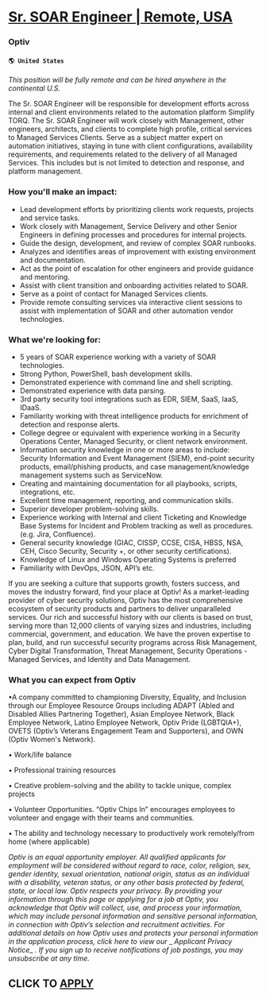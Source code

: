 # [Sr. SOAR Engineer | Remote, USA](https://www.remotewlb.com/apply/sr-soar-engineer-remote-usa-80615)  
### Optiv  
#### `🌎 United States`  

_This position will be fully remote and can be hired anywhere in the continental U.S._

The Sr. SOAR Engineer will be responsible for development efforts across internal and client environments related to the automation platform Simplify TORQ. The Sr. SOAR Engineer will work closely with Management, other engineers, architects, and clients to complete high profile, critical services to Managed Services Clients. Serve as a subject matter expert on automation initiatives, staying in tune with client configurations, availability requirements, and requirements related to the delivery of all Managed Services. This includes but is not limited to detection and response, and platform management.

### How you'll make an impact:

  * Lead development efforts by prioritizing clients work requests, projects and service tasks. 
  * Work closely with Management, Service Delivery and other Senior Engineers in defining processes and procedures for internal projects. 
  * Guide the design, development, and review of complex SOAR runbooks.
  * Analyzes and identifies areas of improvement with existing environment and documentation. 
  * Act as the point of escalation for other engineers and provide guidance and mentoring. 
  * Assist with client transition and onboarding activities related to SOAR. 
  * Serve as a point of contact for Managed Services clients. 
  * Provide remote consulting services via interactive client sessions to assist with implementation of SOAR and other automation vendor technologies. 

### What we're looking for:

  * 5 years of SOAR experience working with a variety of SOAR technologies. 
  * Strong Python, PowerShell, bash development skills. 
  * Demonstrated experience with command line and shell scripting. 
  * Demonstrated experience with data parsing. 
  * 3rd party security tool integrations such as EDR, SIEM, SaaS, IaaS, IDaaS.
  * Familiarity working with threat intelligence products for enrichment of detection and response alerts. 
  * College degree or equivalent with experience working in a Security Operations Center, Managed Security, or client network environment. 
  * Information security knowledge in one or more areas to include: Security Information and Event Management (SIEM), end-point security products, email/phishing products, and case management/knowledge management systems such as ServiceNow.
  * Creating and maintaining documentation for all playbooks, scripts, integrations, etc.
  * Excellent time management, reporting, and communication skills. 
  * Superior developer problem-solving skills. 
  * Experience working with Internal and client Ticketing and Knowledge Base Systems for Incident and Problem tracking as well as procedures. (e.g. Jira, Confluence). 
  * General security knowledge (GIAC, CISSP, CCSE, CISA, HBSS, NSA, CEH, Cisco Security, Security +, or other security certifications). 
  * Knowledge of Linux and Windows Operating Systems is preferred 
  * Familiarity with DevOps, JSON, API’s etc.

If you are seeking a culture that supports growth, fosters success, and moves the industry forward, find your place at Optiv! As a market-leading provider of cyber security solutions, Optiv has the most comprehensive ecosystem of security products and partners to deliver unparalleled services. Our rich and successful history with our clients is based on trust, serving more than 12,000 clients of varying sizes and industries, including commercial, government, and education. We have the proven expertise to plan, build, and run successful security programs across Risk Management, Cyber Digital Transformation, Threat Management, Security Operations - Managed Services, and Identity and Data Management.

### What you can expect from Optiv

•A company committed to championing Diversity, Equality, and Inclusion through our Employee Resource Groups including ADAPT (Abled and Disabled Allies Partnering Together), Asian Employee Network, Black Employee Network, Latino Employee Network, Optiv Pride (LGBTQIA+), OVETS (Optiv’s Veterans Engagement Team and Supporters), and OWN (Optiv Women's Network).

• Work/life balance

• Professional training resources

• Creative problem-solving and the ability to tackle unique, complex projects

• Volunteer Opportunities. “Optiv Chips In” encourages employees to volunteer and engage with their teams and communities.

• The ability and technology necessary to productively work remotely/from home (where applicable)

 _Optiv is an equal opportunity employer. All qualified applicants for employment will be considered without regard to race, color, religion, sex, gender identity, sexual orientation, national origin, status as an individual with a disability, veteran status, or any other basis protected by federal, state, or local law. Optiv respects your privacy. By providing your information through this page or applying for a job at Optiv, you acknowledge that Optiv will collect, use, and process your information, which may include personal information and sensitive personal information, in connection with Optiv’s selection and recruitment activities. For additional details on how Optiv uses and protects your personal information in the application process, click here to view our_ _ _Applicant Privacy Notice__ _. If you sign up to receive notifications of job postings, you may unsubscribe at any time._

  
## CLICK TO [APPLY](https://www.remotewlb.com/apply/sr-soar-engineer-remote-usa-80615)

